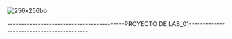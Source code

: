   ![256x256bb](https://github.com/LTito03/Lab_01/assets/87789487/aa366166-feeb-4025-8e68-2d74fa68a01b)

------------------------------------------PROYECTO DE LAB_01------------------------------------------

 
